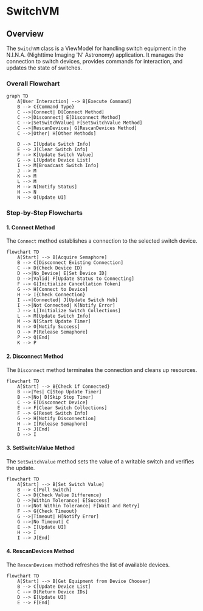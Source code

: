 # SwitchVM

## Overview

The `SwitchVM` class is a ViewModel for handling switch equipment in the N.I.N.A. (Nighttime Imaging 'N' Astronomy) application. It manages the connection to switch devices, provides commands for interaction, and updates the state of switches.

### Overall Flowchart

```mermaid
graph TD
    A[User Interaction] --> B[Execute Command]
    B --> C{Command Type}
    C -->|Connect| D[Connect Method]
    C -->|Disconnect| E[Disconnect Method]
    C -->|SetSwitchValue| F[SetSwitchValue Method]
    C -->|RescanDevices| G[RescanDevices Method]
    C -->|Other| H[Other Methods]
    
    D --> I[Update Switch Info]
    E --> J[Clear Switch Info]
    F --> K[Update Switch Value]
    G --> L[Update Device List]
    I --> M[Broadcast Switch Info]
    J --> M
    K --> M
    L --> M
    M --> N[Notify Status]
    H --> N
    N --> O[Update UI]
```

### Step-by-Step Flowcharts

#### 1. Connect Method

The `Connect` method establishes a connection to the selected switch device.

```mermaid
flowchart TD
    A[Start] --> B[Acquire Semaphore]
    B --> C[Disconnect Existing Connection]
    C --> D{Check Device ID}
    D -->|No_Device| E[Set Device ID]
    D -->|Valid| F[Update Status to Connecting]
    F --> G[Initialize Cancellation Token]
    G --> H[Connect to Device]
    H --> I{Check Connection}
    I -->|Connected| J[Update Switch Hub]
    I -->|Not Connected| K[Notify Error]
    J --> L[Initialize Switch Collections]
    L --> M[Update Switch Info]
    M --> N[Start Update Timer]
    N --> O[Notify Success]
    O --> P[Release Semaphore]
    P --> Q[End]
    K --> P
```

#### 2. Disconnect Method

The `Disconnect` method terminates the connection and cleans up resources.

```mermaid
flowchart TD
    A[Start] --> B{Check if Connected}
    B -->|Yes| C[Stop Update Timer]
    B -->|No| D[Skip Stop Timer]
    C --> E[Disconnect Device]
    E --> F[Clear Switch Collections]
    F --> G[Reset Switch Info]
    G --> H[Notify Disconnection]
    H --> I[Release Semaphore]
    I --> J[End]
    D --> I
```

#### 3. SetSwitchValue Method

The `SetSwitchValue` method sets the value of a writable switch and verifies the update.

```mermaid
flowchart TD
    A[Start] --> B[Set Switch Value]
    B --> C[Poll Switch]
    C --> D{Check Value Difference}
    D -->|Within Tolerance| E[Success]
    D -->|Not Within Tolerance| F[Wait and Retry]
    F --> G{Check Timeout}
    G -->|Timeout| H[Notify Error]
    G -->|No Timeout| C
    E --> I[Update UI]
    H --> I
    I --> J[End]
```

#### 4. RescanDevices Method

The `RescanDevices` method refreshes the list of available devices.

```mermaid
flowchart TD
    A[Start] --> B[Get Equipment from Device Chooser]
    B --> C[Update Device List]
    C --> D[Return Device IDs]
    D --> E[Update UI]
    E --> F[End]
```
